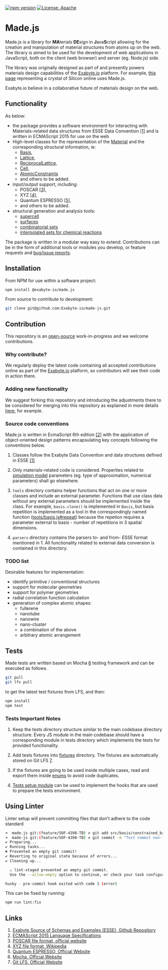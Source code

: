 [![npm version](https://badge.fury.io/js/%40exabyte-io%2Fmade.js.svg)](https://badge.fury.io/js/%40exabyte-io%2Fmade.js)
[![License: Apache](https://img.shields.io/badge/License-Apache-blue.svg)](https://www.apache.org/licenses/LICENSE-2.0)

# Made.js

Made.js is a library for **MA**terials **DE**sign in **J**ava**S**cript allowing for the creation and manipulation of material structures from atoms up on the web. The library is aimed to be used for the development of web applications in JavaScript, both on the client (web browser) and server (eg. Node.js) side.

The library was originally designed as part of and presently powers materials design capabilities of the [Exabyte.io](https://exabyte.io) platform. For example, [this page](https://platform.exabyte.io/demo/materials/n3HSzCmyoctgJFGGE) representing a crystal of Silicon online uses Made.js.

Exabyte.io believe in a collaborative future of materials design on the web.

## Functionality

As below:

-  the package provides a software environment for interacting with Materials-related data structures from ESSE Data Convention [[1]](#links) and is written in ECMAScript 2015 for use on the web
-  High-level classes for the representation of the [Material](src/material.js) and the corresponding structural information, ie:
    -  [Basis](src/basis/basis.js),
    -  [Lattice](src/lattice/lattice.js),
    -  [ReciprocalLattice](src/lattice/reciprocal/lattice_reciprocal.js),
    -  [Cell](src/cell/cell.js),
    -  [AtomicConstraints](src/constraints/constraints.js)
    -  and others to be added.
-  input/output support, including:
    -  POSCAR [[3]](#links),
    -  XYZ [[4]](#links),
    -  Quantum ESPRESSO [[5]](#links),
    -  and others to be added.
-  structural generation and analysis tools:
    -  [supercell](src/tools/supercell.js)
    -  [surfaces](src/tools/surface.js)
    -  [combinatorial sets](src/parsers/xyz_combinatorial_basis.js)
    -  [interpolated sets for chemical reactions](src/tools/basis.js)

The package is written in a modular way easy to extend. Contributions can be in the form of additional tools or modules you develop, or feature requests and [bug/issue reports](https://help.github.com/articles/creating-an-issue/).

## Installation

From NPM for use within a software project:

```bash
npm install @exabyte-io/made.js

```

From source to contribute to development:

```bash
git clone git@github.com:Exabyte-io/made-js.git
```

## Contribution

This repository is an [open-source](LICENSE.md) work-in-progress and we welcome contributions.

### Why contribute?

We regularly deploy the latest code containing all accepted contributions online as part of the [Exabyte.io](https://exabyte.io) platform, so contributors will see their code in action there.

### Adding new functionality

We suggest forking this repository and introducing the adjustments there to be considered for merging into this repository as explained in more details [here](https://gist.github.com/Chaser324/ce0505fbed06b947d962), for example.

### Source code conventions

Made.js is written in EcmaScript 6th edition [[2]](#links) with the application of object-oriented design patterns encapsulating key concepts following the conventions below.

1. Classes follow the Exabyte Data Convention and data structures defined in ESSE [[1]](#links)

2. Only materials-related code is considered. Properties related to [simulation model](https://docs.exabyte.io/models/overview/) parameters (eg. type of approximation, numerical parameters) shall go elsewhere.

3. `tools` directory contains helper functions that act on one or more classes and include an external parameter. Functions that use class data without any external parameters should be implemented inside the class. For example, `basis.clone()` is implemented in `Basis`, but basis repetition is implemented as a tool in the correspondingly named function ([tools/basis.js#repeat](src/tools/basis.js)) because the repetion requires a parameter external to basis - number of repetitions in 3 spatial dimensions.

4. `parsers` directory contains the parsers to- and from- ESSE format mentioned in 1. All functionality related to external data conversion is contained in this directory.

### TODO list

Desirable features for implementation:

-  identify primitive / conventional structures
-  support for molecular geometries
-  support for polymer geometries
-  radial correlation function calculation
-  generation of complex atomic shapes:
    -  fullerene
    -  nanotube
    -  nanowire
    -  nano-cluster
    -  a combination of the above
    -  arbitrary atomic arrangement

## Tests

Made tests are written based on Mocha [6](#links) testing framework and can be executed as follows.

```bash
git pull
git lfs pull
```

to get the latest test fixtures from LFS, and then:

```bash
npm install
npm test
```

### Tests Important Notes

1. Keep the tests directory structure similar to the main codebase directory structure. Every JS module in the main codebase should have a corresponding module in tests directory which implements the tests for provided functionality.

2. Add tests fixtures into [fixtures](./tests/fixtures) directory. The fixtures are automatically stored on Git LFS [7](#links).

3. If the fixtures are going to be used inside multiple cases, read and export them inside [enums](./tests/enums.js) to avoid code duplicates.

4. [Tests setup module](./tests/setup.js) can be used to implement the hooks that are used to prepare the tests environment.

## Using Linter

Linter setup will prevent committing files that don't adhere to the code standard

```bash
➜  made-js git:(feature/SOF-4398-TB) ✗ git add src/basis/constrained_basis.js
➜  made-js git:(feature/SOF-4398-TB) ✗ git commit -m "Test commit non-linted code"
✔ Preparing...
✔ Running tasks...
✖ Prevented an empty git commit!
✔ Reverting to original state because of errors...
✔ Cleaning up...

  ⚠ lint-staged prevented an empty git commit.
  Use the --allow-empty option to continue, or check your task configuration

husky - pre-commit hook exited with code 1 (error)
```

This can be fixed by running:

```bash
npm run lint:fix
```

## Links

1. [Exabyte Source of Schemas and Examples (ESSE), Github Repository](https://github.com/exabyte-io/exabyte-esse)
2. [ECMAScript 2015 Language Specifications](https://www.ecma-international.org/ecma-262/6.0/)
3. [POSCAR file format, official website](https://cms.mpi.univie.ac.at/vasp/guide/node59.html)
4. [XYZ file format, Wikipedia](https://en.wikipedia.org/wiki/XYZ_file_format)
5. [Quantum ESPRESSO, Official Website](https://www.quantum-espresso.org/)
6. [Mocha, Official Website](https://mochajs.org/)
7. [Git LFS, Official Website](https://git-lfs.github.com/)
